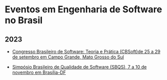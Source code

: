 # Eventos em Engenharia de Software no Brasil

## 2023

- [Congresso Brasileiro de Software: Teoria e Prática (CBSoft)de 25 a 29 de setembro em Campo Grande, Mato Grosso do Sul](https://cbsoft2023.ufms.br/)

- [Simpósio Brasileiro de Qualidade de Software (SBQS), 7 a 10 de novembro em Brasília-DF](http://sbqs.sbc.org.br/2023/index.php/pt/)
